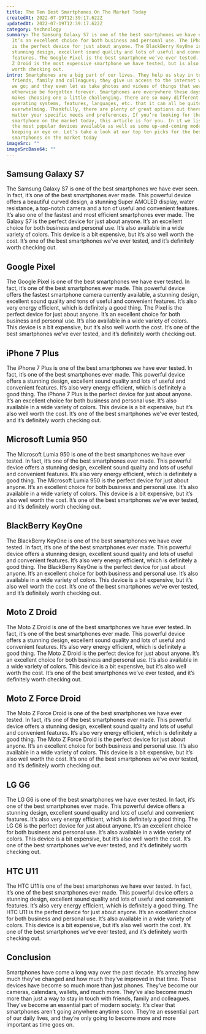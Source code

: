 ```yaml
---
title: The Ten Best Smartphones On The Market Today
createdAt: 2022-07-19T12:39:17.622Z
updatedAt: 2022-07-19T12:39:17.622Z
category: technology
summary: The Samsung Galaxy S7 is one of the best smartphones we have ever seen.
  It’s an excellent choice for both business and personal use. The iPhone 7 Plus
  is the perfect device for just about anyone. The BlackBerry KeyOne is a
  stunning design, excellent sound quality and lots of useful and convenient
  features. The Google Pixel is the best smartphone we’ve ever tested. The Moto
  Z Droid is the most expensive smartphone we have tested, but is also well
  worth checking out.
intro: Smartphones are a big part of our lives. They help us stay in touch with
  friends, family and colleagues; they give us access to the internet wherever
  we go; and they even let us take photos and videos of things that would
  otherwise be forgotten forever. Smartphones are everywhere these days, which
  makes choosing one a little challenging. There are so many different brands,
  operating systems, features, languages, etc. that it can all be quite
  overwhelming. Thankfully, there are plenty of great options out there today no
  matter your specific needs and preferences. If you’re looking for the best
  smartphone on the market today, this article is for you. In it we list some of
  the most popular devices available as well as some up-and-coming models worth
  keeping an eye on. Let’s take a look at our top ten picks for the best
  smartphones on the market today
imageSrc: ""
imageSrcBase64: ""
---
```


## Samsung Galaxy S7

The Samsung Galaxy S7 is one of the best smartphones we have ever seen. In fact, it’s one of the best smartphones ever made. This powerful device offers a beautiful curved design, a stunning Super AMOLED display, water resistance, a top-notch camera and a ton of useful and convenient features. It’s also one of the fastest and most efficient smartphones ever made. The Galaxy S7 is the perfect device for just about anyone. It’s an excellent choice for both business and personal use. It’s also available in a wide variety of colors. This device is a bit expensive, but it’s also well worth the cost. It’s one of the best smartphones we’ve ever tested, and it’s definitely worth checking out.

## Google Pixel

The Google Pixel is one of the best smartphones we have ever tested. In fact, it’s one of the best smartphones ever made. This powerful device offers the fastest smartphone camera currently available, a stunning design, excellent sound quality and tons of useful and convenient features. It’s also very energy efficient, which is definitely a good thing. The Pixel is the perfect device for just about anyone. It’s an excellent choice for both business and personal use. It’s also available in a wide variety of colors. This device is a bit expensive, but it’s also well worth the cost. It’s one of the best smartphones we’ve ever tested, and it’s definitely worth checking out.

## iPhone 7 Plus

The iPhone 7 Plus is one of the best smartphones we have ever tested. In fact, it’s one of the best smartphones ever made. This powerful device offers a stunning design, excellent sound quality and lots of useful and convenient features. It’s also very energy efficient, which is definitely a good thing. The iPhone 7 Plus is the perfect device for just about anyone. It’s an excellent choice for both business and personal use. It’s also available in a wide variety of colors. This device is a bit expensive, but it’s also well worth the cost. It’s one of the best smartphones we’ve ever tested, and it’s definitely worth checking out.

## Microsoft Lumia 950

The Microsoft Lumia 950 is one of the best smartphones we have ever tested. In fact, it’s one of the best smartphones ever made. This powerful device offers a stunning design, excellent sound quality and lots of useful and convenient features. It’s also very energy efficient, which is definitely a good thing. The Microsoft Lumia 950 is the perfect device for just about anyone. It’s an excellent choice for both business and personal use. It’s also available in a wide variety of colors. This device is a bit expensive, but it’s also well worth the cost. It’s one of the best smartphones we’ve ever tested, and it’s definitely worth checking out.

## BlackBerry KeyOne

The BlackBerry KeyOne is one of the best smartphones we have ever tested. In fact, it’s one of the best smartphones ever made. This powerful device offers a stunning design, excellent sound quality and lots of useful and convenient features. It’s also very energy efficient, which is definitely a good thing. The BlackBerry KeyOne is the perfect device for just about anyone. It’s an excellent choice for both business and personal use. It’s also available in a wide variety of colors. This device is a bit expensive, but it’s also well worth the cost. It’s one of the best smartphones we’ve ever tested, and it’s definitely worth checking out.

## Moto Z Droid

The Moto Z Droid is one of the best smartphones we have ever tested. In fact, it’s one of the best smartphones ever made. This powerful device offers a stunning design, excellent sound quality and lots of useful and convenient features. It’s also very energy efficient, which is definitely a good thing. The Moto Z Droid is the perfect device for just about anyone. It’s an excellent choice for both business and personal use. It’s also available in a wide variety of colors. This device is a bit expensive, but it’s also well worth the cost. It’s one of the best smartphones we’ve ever tested, and it’s definitely worth checking out.

## Moto Z Force Droid

The Moto Z Force Droid is one of the best smartphones we have ever tested. In fact, it’s one of the best smartphones ever made. This powerful device offers a stunning design, excellent sound quality and lots of useful and convenient features. It’s also very energy efficient, which is definitely a good thing. The Moto Z Force Droid is the perfect device for just about anyone. It’s an excellent choice for both business and personal use. It’s also available in a wide variety of colors. This device is a bit expensive, but it’s also well worth the cost. It’s one of the best smartphones we’ve ever tested, and it’s definitely worth checking out.

## LG G6

The LG G6 is one of the best smartphones we have ever tested. In fact, it’s one of the best smartphones ever made. This powerful device offers a stunning design, excellent sound quality and lots of useful and convenient features. It’s also very energy efficient, which is definitely a good thing. The LG G6 is the perfect device for just about anyone. It’s an excellent choice for both business and personal use. It’s also available in a wide variety of colors. This device is a bit expensive, but it’s also well worth the cost. It’s one of the best smartphones we’ve ever tested, and it’s definitely worth checking out.

## HTC U11

The HTC U11 is one of the best smartphones we have ever tested. In fact, it’s one of the best smartphones ever made. This powerful device offers a stunning design, excellent sound quality and lots of useful and convenient features. It’s also very energy efficient, which is definitely a good thing. The HTC U11 is the perfect device for just about anyone. It’s an excellent choice for both business and personal use. It’s also available in a wide variety of colors. This device is a bit expensive, but it’s also well worth the cost. It’s one of the best smartphones we’ve ever tested, and it’s definitely worth checking out.

## Conclusion

Smartphones have come a long way over the past decade. It’s amazing how much they’ve changed and how much they’ve improved in that time. These devices have become so much more than just phones. They’ve become our cameras, calendars, wallets, and much more. They’ve also become much more than just a way to stay in touch with friends, family and colleagues. They’ve become an essential part of modern society. It’s clear that smartphones aren’t going anywhere anytime soon. They’re an essential part of our daily lives, and they’re only going to become more and more important as time goes on.
